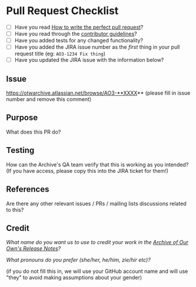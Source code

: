 # Pull Request Checklist

* [ ] Have you read [How to write the perfect pull request](https://github.com/blog/1943-how-to-write-the-perfect-pull-request)?
* [ ] Have you read through the [contributor guidelines](https://github.com/otwcode/otwarchive/blob/master/CONTRIBUTING.md)?
* [ ] Have you added tests for any changed functionality?
* [ ] Have you added the JIRA issue number as the *first* thing in your pull request title (eg: `AO3-1234 Fix thing`)
* [ ] Have you updated the JIRA issue with the information below?

## Issue

https://otwarchive.atlassian.net/browse/AO3-**XXXX** (please fill in issue number and remove this comment)

## Purpose

What does this PR do?

## Testing

How can the Archive's QA team verify that this is working as you intended? (If you have access, please copy this into the JIRA ticket for them!)

## References

Are there any other relevant issues / PRs / mailing lists discussions related to this?

## Credit

*What name do you want us to use to credit your work in the [Archive of Our Own's Release Notes](http://archiveofourown.org/admin_posts?tag=1)?*

*What pronouns do you prefer (she/her, he/him, zie/hir etc)?*

(if you do not fill this in, we will use your GitHub account name and will use "they" to avoid making assumptions about your gender)
